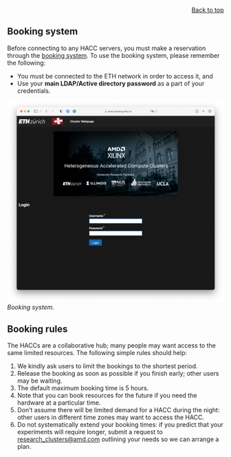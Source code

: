 <div id="readme" class="Box-body readme blob js-code-block-container">
<article class="markdown-body entry-content p-3 p-md-6" itemprop="text">
<p align="right">
<a href="https://github.com/fpgasystems/hacc#readme">Back to top</a>
</p>

# Booking system 
Before connecting to any HACC servers, you must make a reservation through the [booking system](https://alveo-booking.ethz.ch/login.php). To use the booking system, please remember the following:

* You must be connected to the ETH network in order to access it, and
* Use your **main LDAP/Active directory password** as a part of your credentials.

![Booking system.](../imgs/booking-system.png "Booking system.")
*Booking system.*

## Booking rules
The HACCs are a collaborative hub; many people may want access to the same limited resources. The following simple rules should help:

1. We kindly ask users to limit the bookings to the shortest period. 
2. Release the booking as soon as possible if you finish early; other users may be waiting.
3. The default maximum booking time is 5 hours. 
4. Note that you can book resources for the future if you need the hardware at a particular time.
5. Don’t assume there will be limited demand for a HACC during the night: other users in different time zones may want to access the HACC.
6. Do not systematically extend your booking times: if you predict that your experiments will require longer, submit a request to research_clusters@amd.com outlining your needs so we can arrange a plan.
